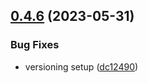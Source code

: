 ## [0.4.6](https://github.com/threesigmaxyz/starkex-dotnet-sdk/compare/v0.4.5...v0.4.6) (2023-05-31)


### Bug Fixes

* versioning setup ([dc12490](https://github.com/threesigmaxyz/starkex-dotnet-sdk/commit/dc124904c964b96200b0ce164d4709d2ade606f8))
